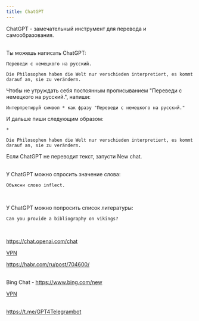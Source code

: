 ```yaml
---
title: ChatGPT
---
```


ChatGPT - замечательный инструмент для перевода и самообразования.
<br><br>

Ты можешь написать ChatGPT:

```
Переведи с немецкого на русский.

Die Philosophen haben die Welt nur verschieden interpretiert, es kommt darauf an, sie zu verändern.
```

Чтобы не утруждать себя постоянным прописыванием "Переведи с немецкого на русский.", напиши:

```
Интерпретируй символ * как фразу "Переведи с немецкого на русский."
```

И дальше пиши следующим образом:

```
*

Die Philosophen haben die Welt nur verschieden interpretiert, es kommt darauf an, sie zu verändern.
```

Если ChatGPT не переводит текст, запусти New chat.
<br><br>

У ChatGPT можно спросить значение слова:

```
Объясни слово inflect.
```
<br>

У ChatGPT можно попросить список литературы:

```
Can you provide a bibliography on vikings?
```
<br>

<https://chat.openai.com/chat>

[VPN](/ru/vpn)

<https://habr.com/ru/post/704600/>
<br><br>

Bing Chat - <https://www.bing.com/new>

[VPN](/ru/vpn)
<br><br>

<https://t.me/GPT4Telegrambot>